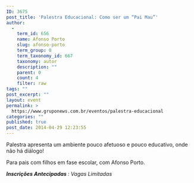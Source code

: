 ```yaml
---
ID: 3675
post_title: 'Palestra Educacional: Como ser um “Pai Mau”'
author:
  - 
    term_id: 656
    name: Afonso Porto
    slug: afonso-porto
    term_group: 0
    term_taxonomy_id: 667
    taxonomy: autor
    description: ""
    parent: 0
    count: 4
    filter: raw
tags: ""
post_excerpt: ""
layout: event
permalink: >
  https://www.gruponews.com.br/eventos/palestra-educacional
categories: ""
published: true
post_date: 2014-04-29 12:23:55
---
```

Palestra apresenta um ambiente pouco afetuoso e pouco educativo, onde não há diálogo!

Para pais com filhos em fase escolar, com Afonso Porto.

<em><b>Inscrições Antecipadas </b>: Vagas Limitadas</em>